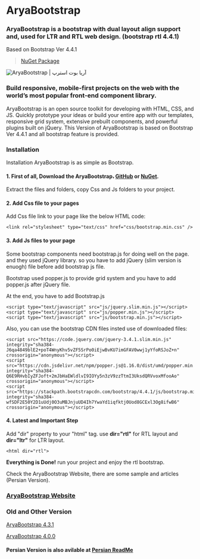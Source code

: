 # AryaBootstrap
### AryaBootstrap is a bootstrap with dual layout align support and, used for LTR and RTL web design. (bootstrap rtl 4.4.1)
Based on Bootstrap Ver 4.4.1

> [NuGet Package](https://www.nuget.org/packages/AryaBootstrap/)

![AryaBootstrap | آریا بوت استرپ](images/AryaBootstrap.jpg)

### Build responsive, mobile-first projects on the web with the world’s most popular front-end component library.

AryaBootstrap is an open source toolkit for developing with HTML, CSS, and JS. Quickly prototype your ideas or build your entire app with our templates, responsive grid system, extensive prebuilt components, and powerful plugins built on jQuery. This Version of AryaBootstrap is based on Bootstrap Ver 4.4.1 and all bootstrap feature is provided.

### Installation

Installation AryaBootstrap is as simple as Bootstrap.

#### 1. First of all, Download the AryaBootstrap، [GitHub](http://github.com/mRizvandi/AryaBootstrap) or [NuGet](https://www.nuget.org/packages/AryaBootstrap/).

Extract the files and folders, copy Css and Js folders to your project.

#### 2. Add Css file to your pages

Add Css file link to your page like the below HTML code:

```
<link rel="stylesheet" type="text/css" href="css/bootstrap.min.css" /> 
```

#### 3. Add Js files to your page

Some bootstrap components need bootstrap.js for doing well on the page. and they used jQuery library. so you have to add jQuery (slim version is enuogh) file before add bootstrap js file.

Bootstrap used popper.js to provide grid system and you have to add popper.js after jQuery file.

At the end, you have to add Bootstrap.js

```
<script type="text/javascript" src="js/jquery.slim.min.js"></script>
<script type="text/javascript" src="js/popper.min.js"></script>
<script type="text/javascript" src="js/bootstrap.min.js"></script>
```

Also, you can use the bootstrap CDN files insted use of downloaded files:

```
<script src="https://code.jquery.com/jquery-3.4.1.slim.min.js" integrity="sha384-J6qa4849blE2+poT4WnyKhv5vZF5SrPo0iEjwBvKU7imGFAV0wwj1yYfoRSJoZ+n" crossorigin="anonymous"></script>
<script src="https://cdn.jsdelivr.net/npm/popper.js@1.16.0/dist/umd/popper.min.js" integrity="sha384-Q6E9RHvbIyZFJoft+2mJbHaEWldlvI9IOYy5n3zV9zzTtmI3UksdQRVvoxMfooAo" crossorigin="anonymous"></script>
<script src="https://stackpath.bootstrapcdn.com/bootstrap/4.4.1/js/bootstrap.min.js" integrity="sha384-wfSDF2E50Y2D1uUdj0O3uMBJnjuUD4Ih7YwaYd1iqfktj0Uod8GCExl3Og8ifwB6" crossorigin="anonymous"></script>
```

#### 4. Latest and Important Step

Add "dir" property to your "html" tag. use **dir="rtl"** for RTL layout and **dir="ltr"** for LTR layout.

```
<html dir="rtl">
```

**Everything is Done!** run your project and enjoy the rtl bootstrap.

Check the AryaBootstrap Website, there are some sample and articles (Persian Version).

### [AryaBootstrap Website](http://abs.aryavandidad.com)


### Old and Other Version
[AryaBootstrap 4.3.1](https://github.com/mRizvandi/AryaBootstrap-4.3.1)

[AryaBootstrap 4.0.0](https://github.com/mRizvandi/AryaBootstrap-4.0.0)


#### Persian Version is also avilable at [Persian ReadMe](https://github.com/mRizvandi/AryaBootstrap/blob/master/README.md)
